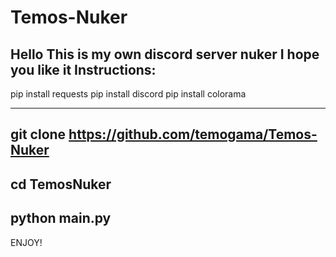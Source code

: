 # Temos-Nuker
Hello
This is my own discord server nuker
I hope you like it
Instructions:
--------------------------------------------------
pip install requests
pip install discord
pip install colorama
_________________________________________________
git clone https://github.com/temogama/Temos-Nuker
-------------------------------------------------
cd TemosNuker
-------------------------------------------------
python main.py
-------------------------------------------------
ENJOY!
